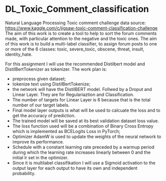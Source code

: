 # DL_Toxic_Comment_classification
Natural Language Processing
Toxic comment challenge
data source: https://www.kaggle.com/c/jigsaw-toxic-comment-classification-challenge
The aim of this work is to create a tool to help to sort the forum comments made, with particular attention to the negative and the toxic ones.
The aim of this work is to build a multi-label classifier, to assign forum posts to one or more of the 6 classes:
toxic, severe_toxic, obscene, threat, insult, identity_hate.

For this assignment I will use the recommended Distilbert model and DistilBertTokenizer as tokenizer.
The work plan is:
* preprocess given dataset;
* tokenize text using DistilBertTokenize;
* the network will have the DistilBERT model. Follwed by a Droput and Linear Layer. They are for Regulariaztion and Classification.
* The number of targets for Linear Layer is 6 because that is the total number of our target labels.
* Final model layer outputs is what will be used to calcuate the loss and to get the accuracy of prediction.
* The trained model will be saved at its best validation dataset loss value.
* The loss function used will be a combination of Binary Cross Entropy which is implemented as BCELogits Loss in PyTorch;
* Optimizer AdamW is used to update the weights of the neural network to improve its performance.
* Schedule with a constant learning rate preceded by a warmup period during which the learning rate increases linearly between 0 and the initial lr set in the optimizer.
* Since it is multilabel classifikation I will use a Sigmoid activation to the output layer for each output to have its own and independent probability.

